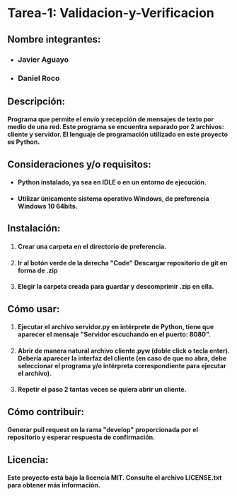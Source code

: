# Tarea-1: Validacion-y-Verificacion

## Nombre integrantes:
* ### Javier Aguayo 
* ### Daniel Roco

## Descripción:
#### Programa que permite el envío y recepción de mensajes de texto por medio de una red. Este programa  se encuentra separado por 2 archivos: cliente y servidor. El lenguaje de programación utilizado en este proyecto es Python.  

## Consideraciones y/o requisitos:
* #### Python instalado, ya sea en IDLE o en un entorno de ejecución.
* #### Utilizar únicamente sistema operativo Windows, de preferencia Windows 10 64bits.

## Instalación:
1. #### Crear una carpeta en el directorio de preferencia.
2. #### Ir al botón verde de la derecha "Code" Descargar repositorio de git en forma de .zip
3. #### Elegir la carpeta creada para guardar y descomprimir .zip en ella.

## Cómo usar:
1. #### Ejecutar el archivo servidor.py en intérprete de Python, tiene que aparecer el mensaje "Servidor escuchando en el puerto: 8080".
2. #### Abrir de manera natural archivo cliente.pyw (doble click o tecla enter). Debería aparecer la interfaz del cliente (en caso de que no abra, debe seleccionar el programa y/o intérpreta correspondiente para ejecutar el archivo). 
3. #### Repetir el paso 2 tantas veces se quiera abrir un cliente.


## Cómo contribuir: 
#### Generar pull request en la rama "develop" proporcionada por el repositorio y esperar respuesta de confirmación.

## Licencia: 
#### Este proyecto está bajo la licencia MIT. Consulte el archivo LICENSE.txt para obtener más información.
